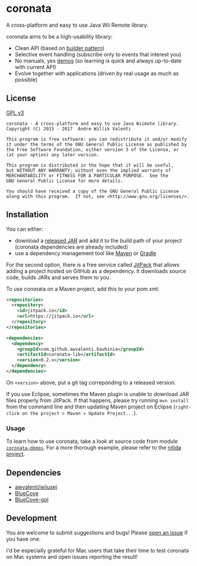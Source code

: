 # coronata
A cross-platform and easy to use Java Wii Remote library.

coronata aims to be a high-usability library:
* Clean API (based on [builder pattern](https://en.wikipedia.org/wiki/Builder_pattern))
* Selective event handling (subscribe only to events that interest you)
* No manuals, yes
[demos](coronata-demos/src/main/java/com/github/awvalenti/bauhinia/coronata)
(so learning is quick and always up-to-date with current API)
* Evolve together with applications (driven by real usage as much as possible)

## License
[GPL v3](http://www.gnu.org/licenses/gpl-3.0.en.html)

```
coronata - A cross-platform and easy to use Java Wiimote library.
Copyright (C) 2015 - 2017  Andre Willik Valenti

This program is free software: you can redistribute it and/or modify
it under the terms of the GNU General Public License as published by
the Free Software Foundation, either version 3 of the License, or
(at your option) any later version.

This program is distributed in the hope that it will be useful,
but WITHOUT ANY WARRANTY; without even the implied warranty of
MERCHANTABILITY or FITNESS FOR A PARTICULAR PURPOSE.  See the
GNU General Public License for more details.

You should have received a copy of the GNU General Public License
along with this program.  If not, see <http://www.gnu.org/licenses/>.
```

## Installation
You can either:
- download a [released JAR](../../../releases) and add it to the build path of
  your project (coronata dependencies are already included)
- use a dependency management tool like [Maven](https://maven.apache.org)
  or [Gradle](http://gradle.org/)

For the second option, there is a free service called
[JitPack](https://jitpack.io/) that allows adding a project hosted on GitHub
as a dependency. It downloads source code, builds JARs and serves them to you.

To use coronata on a Maven project, add this to your pom.xml:

```xml
<repositories>
  <repository>
    <id>jitpack.io</id>
    <url>https://jitpack.io</url>
  </repository>
</repositories>

<dependencies>
  <dependency>
    <groupId>com.github.awvalenti.bauhinia</groupId>
    <artifactId>coronata-lib</artifactId>
    <version>0.2.x</version>
  </dependency>
</dependencies>
```

On ```<version>``` above, put a git tag correponding to a released version.

If you use Eclipse, sometimes the Maven plugin is unable to download JAR files
properly from JitPack. If that happens, please try running
```mvn install``` from the command line and then updating Maven project on
Eclipse (```right-click on the project > Maven > Update Project...```).

### Usage
To learn how to use coronata, take a look at source code from module
[```coronata-demos```](coronata-demos/src/main/java/com/github/awvalenti/bauhinia/coronata). 
For a more thorough example, please refer to the [nitida project](../nitida).

## Dependencies
- [awvalenti/wiiusej](https://github.com/awvalenti/wiiusej)
- [BlueCove](http://bluecove.org/)
- [BlueCove-gpl](http://bluecove.org/bluecove-gpl/)

## Development
You are welcome to submit suggestions and bugs! Please
[open an issue](../../../issues) if you have one.

I'd be especially grateful for Mac users that take their time to test coronata
on Mac systems and open issues reporting the result!
 